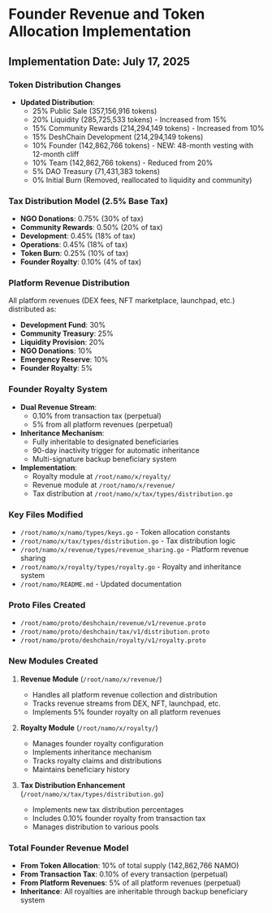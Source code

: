 # Founder Revenue and Token Allocation Implementation

## Implementation Date: July 17, 2025

### Token Distribution Changes
- **Updated Distribution**:
  - 25% Public Sale (357,156,916 tokens)
  - 20% Liquidity (285,725,533 tokens) - Increased from 15%
  - 15% Community Rewards (214,294,149 tokens) - Increased from 10%
  - 15% DeshChain Development (214,294,149 tokens)
  - 10% Founder (142,862,766 tokens) - NEW: 48-month vesting with 12-month cliff
  - 10% Team (142,862,766 tokens) - Reduced from 20%
  - 5% DAO Treasury (71,431,383 tokens)
  - 0% Initial Burn (Removed, reallocated to liquidity and community)

### Tax Distribution Model (2.5% Base Tax)
- **NGO Donations**: 0.75% (30% of tax)
- **Community Rewards**: 0.50% (20% of tax)
- **Development**: 0.45% (18% of tax)
- **Operations**: 0.45% (18% of tax)
- **Token Burn**: 0.25% (10% of tax)
- **Founder Royalty**: 0.10% (4% of tax)

### Platform Revenue Distribution
All platform revenues (DEX fees, NFT marketplace, launchpad, etc.) distributed as:
- **Development Fund**: 30%
- **Community Treasury**: 25%
- **Liquidity Provision**: 20%
- **NGO Donations**: 10%
- **Emergency Reserve**: 10%
- **Founder Royalty**: 5%

### Founder Royalty System
- **Dual Revenue Stream**:
  - 0.10% from transaction tax (perpetual)
  - 5% from all platform revenues (perpetual)
- **Inheritance Mechanism**:
  - Fully inheritable to designated beneficiaries
  - 90-day inactivity trigger for automatic inheritance
  - Multi-signature backup beneficiary system
- **Implementation**:
  - Royalty module at `/root/namo/x/royalty/`
  - Revenue module at `/root/namo/x/revenue/`
  - Tax distribution at `/root/namo/x/tax/types/distribution.go`

### Key Files Modified
- `/root/namo/x/namo/types/keys.go` - Token allocation constants
- `/root/namo/x/tax/types/distribution.go` - Tax distribution logic
- `/root/namo/x/revenue/types/revenue_sharing.go` - Platform revenue sharing
- `/root/namo/x/royalty/types/royalty.go` - Royalty and inheritance system
- `/root/namo/README.md` - Updated documentation

### Proto Files Created
- `/root/namo/proto/deshchain/revenue/v1/revenue.proto`
- `/root/namo/proto/deshchain/tax/v1/distribution.proto`
- `/root/namo/proto/deshchain/royalty/v1/royalty.proto`

### New Modules Created
1. **Revenue Module** (`/root/namo/x/revenue/`)
   - Handles all platform revenue collection and distribution
   - Tracks revenue streams from DEX, NFT, launchpad, etc.
   - Implements 5% founder royalty on all platform revenues

2. **Royalty Module** (`/root/namo/x/royalty/`)
   - Manages founder royalty configuration
   - Implements inheritance mechanism
   - Tracks royalty claims and distributions
   - Maintains beneficiary history

3. **Tax Distribution Enhancement** (`/root/namo/x/tax/types/distribution.go`)
   - Implements new tax distribution percentages
   - Includes 0.10% founder royalty from transaction tax
   - Manages distribution to various pools

### Total Founder Revenue Model
- **From Token Allocation**: 10% of total supply (142,862,766 NAMO)
- **From Transaction Tax**: 0.10% of every transaction (perpetual)
- **From Platform Revenues**: 5% of all platform revenues (perpetual)
- **Inheritance**: All royalties are inheritable through backup beneficiary system